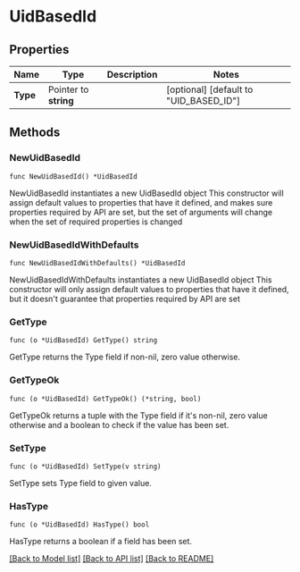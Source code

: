 # UidBasedId

## Properties

Name | Type | Description | Notes
------------ | ------------- | ------------- | -------------
**Type** | Pointer to **string** |  | [optional] [default to "UID_BASED_ID"]

## Methods

### NewUidBasedId

`func NewUidBasedId() *UidBasedId`

NewUidBasedId instantiates a new UidBasedId object
This constructor will assign default values to properties that have it defined,
and makes sure properties required by API are set, but the set of arguments
will change when the set of required properties is changed

### NewUidBasedIdWithDefaults

`func NewUidBasedIdWithDefaults() *UidBasedId`

NewUidBasedIdWithDefaults instantiates a new UidBasedId object
This constructor will only assign default values to properties that have it defined,
but it doesn't guarantee that properties required by API are set

### GetType

`func (o *UidBasedId) GetType() string`

GetType returns the Type field if non-nil, zero value otherwise.

### GetTypeOk

`func (o *UidBasedId) GetTypeOk() (*string, bool)`

GetTypeOk returns a tuple with the Type field if it's non-nil, zero value otherwise
and a boolean to check if the value has been set.

### SetType

`func (o *UidBasedId) SetType(v string)`

SetType sets Type field to given value.

### HasType

`func (o *UidBasedId) HasType() bool`

HasType returns a boolean if a field has been set.


[[Back to Model list]](../README.md#documentation-for-models) [[Back to API list]](../README.md#documentation-for-api-endpoints) [[Back to README]](../README.md)


